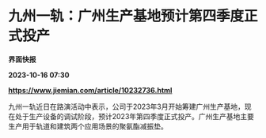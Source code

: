 # 九州一轨：广州生产基地预计第四季度正式投产
**界面快报**

**2023-10-16 07:30**

**https://www.jiemian.com/article/10232736.html**

九州一轨近日在路演活动中表示，公司于2023年3月开始筹建广州生产基地，现在处于生产设备的调试阶段，预计2023年第四季度正式投产。广州生产基地主要生产用于轨道和建筑两个应用场景的聚氨酯减振垫。